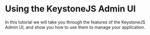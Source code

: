 <!--[meta]
section: tutorials
title: Admin UI
[meta]-->

# Using the KeystoneJS Admin UI

In this tutorial we will take you through the features of the KeystoneJS Admin UI, and show you how to use them to manage your application.
